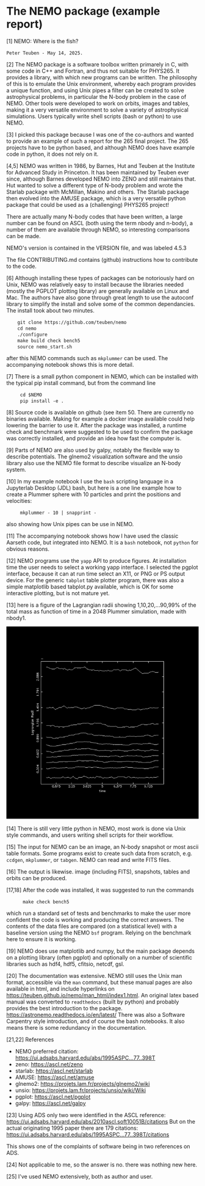 # The NEMO package (example report)

[1] NEMO: Where is the fish?

    Peter Teuben - May 14, 2025.

[2] The NEMO package is a software toolbox written primarely in C, with
some code in C++ and Fortran, and thus not suitable for PHYS265. It
provides a library, with which new programs can be written. The
philosophy of this is to emulate the Unix environment, whereby each
program provides a unique function, and using Unix pipes a filter can
be created to solve astrophysical problems, in particular the N-body
problem in the case of NEMO.  Other tools were developed to work on
orbits, images and tables, making it a very versatile environment to
solve a variety of astrophysical simulations. Users typically write
shell scripts (bash or python) to use NEMO.


[3] I picked this package because I was one of the co-authors and wanted
to provide an example of such a report for the 265 final project. The 265
projects have to be python based, and although NEMO does have example
code in python, it does not rely on it. 

[4,5] NEMO was written in 1986, by Barnes, Hut and Teuben at the Institute
for Advanced Study in Princeton. It has been maintained by
Teuben ever since, although Barnes developed NEMO into ZENO and still
maintains that. Hut wanted to solve a different type of N-body problem and wrote
the Starlab package with McMillan, Makino and others.  The Starlab
package then evolved into the AMUSE package, which is a very versatile
python package that could be used as a (challenging) PHYS265 project!

There are actually many N-body codes that have been written, a large
number can be found on ASCL (both using the term nbody and n-body),
a number of them are available through NEMO, so interesting comparisons
can be made.

NEMO's  version is contained in the VERSION file, and was labeled 4.5.3

The file CONTRIBUTING.md contains (github) instructions how to contribute
to the code.

[6] Although installing these types of packages can be notoriously hard on
Unix, NEMO was relatively easy to install because the libraries needed
(mostly the PGPLOT plotting library) are generally available on Linux
and Mac.  The authors have also gone through great length to use
the autoconf library to simplify the install and solve some of the common
dependancies. The install took about two minutes.

```
    git clone https://github.com/teuben/nemo
    cd nemo
    ./configure
    make build check bench5
    source nemo_start.sh
```

after this NEMO commands such as `mkplummer` can be used.  The accompanying
notebook shows this is more detail.

[7] There is a small python component in NEMO, which can be installed with the
typical pip install command, but from the command line

```
     cd $NEMO
     pip install -e .
```

[8] Source code is available on github (see item 50.
There are currently no binaries available. Making for example a docker
image available could help lowering the barrier to use it.  After the
package was installed, a runtime check and benchmark were suggested to
be used to confirm the package was correctly installed, and provide
an idea how fast the computer is.

[9] Parts of NEMO are also used by galpy, notably the flexible way to
describe potentials. The glnemo2 visualization software and the unsio
library also use the NEMO file format to describe visualize an N-body system.

[10] In my example notebook I use the `bash` scripting language
in a Jupyterlab Desktop (JDL) bash, but here is a one line example how to
create a Plummer sphere with 10 particles and print the positions
and velocities:

```
     mkplummer - 10 | snapprint - 
```

also showing how Unix pipes can be use in NEMO.

[11] The accompanying notebook shows how I have used the classic Aarseth code, but
integrated into NEMO. It is a `bash` notebook, not `python` for obvious reasons.

[12] NEMO programs use the `yapp` API to produce figures. At installation time
the user needs to select a working yapp interface. I selected the pgplot interface,
because it can at run time select an X11, or PNG or PS output device. For the
generic `tabplot` table plotter program, there was also a simple matplotlib based
tabplot.py available, which is OK for some interactive plotting, but is not mature
yet.

[13] here is a figure of the Lagrangian radii showing 1,10,20,...90,99% of the total mass
as function of time in a 2048 Plummer simulation, made with nbody1.

![lagrad](aarseth_fig2.png)

[14] There is still very little python in NEMO, most work is done via
Unix style commands, and users writing shell scripts for their workflow.

[15] The input for NEMO can be an image, an N-body snapshot or most ascii table formats.
Some programs exist to create such data from scratch, e.g. `ccdgen`, `mkplummer`, or `tabgen`.
NEMO can read and write FITS files.

[16] The output is likewise. image (including FITS), snapshots, tables and orbits can be produced.


[17,18]  After the code was installed, it was suggested to run the commands

```
      make check bench5
```

which run a standard set of tests and benchmarks to make the user more confident
the code is working and producing the correct answers. The contents of the data
files are compared (on a statistical level) with a baseline version using the
NEMO `bsf` program. Relying on the benchmark here to ensure it is working.

[19] NEMO does use matplotlib and numpy, but the main package depends on a plotting
library (often pgplot) and optionally on a number of scientific libraries such as
hdf4, hdf5, cfitsio, netcdf, gsl. 

[20] The documentation was extensive. NEMO still uses the Unix man format, accessible
via the `man` command, but these manual pages are also available in html, and include
hyperlinks on https://teuben.github.io/nemo/man_html/index1.html.
An original latex based manual was converted to `readthedocs` (built by python) and probably
provides the best introduction to the package. https://astronemo.readthedocs.io/en/latest/
There was also a Software Carpentry style introduction, and of course the bash notebooks.
It also means there is some redundancy in the documentation.


[21,22] References

- NEMO preferred citation: https://ui.adsabs.harvard.edu/abs/1995ASPC...77..398T
- zeno:    https://ascl.net/zeno
- starlab: https://ascl.net/starlab
- AMUSE:   https://ascl.net/amuse
- glnemo2: https://projets.lam.fr/projects/glnemo2/wiki
- unsio:   https://projets.lam.fr/projects/unsio/wiki/Wiki
- pgplot:  https://ascl.net/pgplot
- galpy:   https://ascl.net/galpy

[23] Using ADS only two were identified in the ASCL reference:
https://ui.adsabs.harvard.edu/abs/2010ascl.soft10051B/citations
But on the actual originating 1995 paper there are 179 citations:
https://ui.adsabs.harvard.edu/abs/1995ASPC...77..398T/citations

This shows one of the complaints of software being in two references on ADS.

[24] Not applicable to me, so the answer is no. there was nothing new here.

[25] I've used NEMO extensively, both as author and user.

